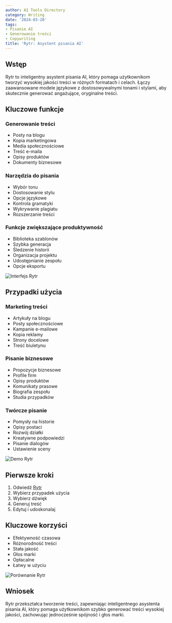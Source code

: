 ```yaml
---
author: AI Tools Directory
category: Writing
date: '2024-03-20'
tags:
- Pisanie AI
- Generowanie treści
- Copywriting
title: 'Rytr: Asystent pisania AI'
---
```


## Wstęp

Rytr to inteligentny asystent pisania AI, który pomaga użytkownikom tworzyć wysokiej jakości treści w różnych formatach i celach. Łączy zaawansowane modele językowe z dostosowywalnymi tonami i stylami, aby skutecznie generować angażujące, oryginalne treści.

## Kluczowe funkcje

### Generowanie treści
- Posty na blogu
- Kopia marketingowa
- Media społecznościowe
- Treść e-maila
- Opisy produktów
- Dokumenty biznesowe

### Narzędzia do pisania
- Wybór tonu
- Dostosowanie stylu
- Opcje językowe
- Kontrola gramatyki
- Wykrywanie plagiatu
- Rozszerzanie treści

### Funkcje zwiększające produktywność
- Biblioteka szablonów
- Szybka generacja
- Śledzenie historii
- Organizacja projektu
- Udostępnianie zespołu
- Opcje eksportu

![Interfejs Rytr](/imgs/rytr/interface.jpg)

## Przypadki użycia

### Marketing treści
- Artykuły na blogu
- Posty społecznościowe
- Kampanie e-mailowe
- Kopia reklamy
- Strony docelowe
- Treść biuletynu

### Pisanie biznesowe
- Propozycje biznesowe
- Profile firm
- Opisy produktów
- Komunikaty prasowe
- Biografia zespołu
- Studia przypadków

### Twórcze pisanie
- Pomysły na historie
- Opisy postaci
- Rozwój działki
- Kreatywne podpowiedzi
- Pisanie dialogów
- Ustawienie sceny

![Demo Rytr](/imgs/rytr/demo.jpg)

## Pierwsze kroki

1. Odwiedź [Rytr](https://rytr.me)
2. Wybierz przypadek użycia
3. Wybierz dźwięk
4. Generuj treść
5. Edytuj i udoskonalaj

## Kluczowe korzyści

- Efektywność czasowa
- Różnorodność treści
- Stała jakość
- Głos marki
- Opłacalne
- Łatwy w użyciu

![Porównanie Rytr](/imgs/rytr/comparison.jpg)

## Wniosek

Rytr przekształca tworzenie treści, zapewniając inteligentnego asystenta pisania AI, który pomaga użytkownikom szybko generować treści wysokiej jakości, zachowując jednocześnie spójność i głos marki.